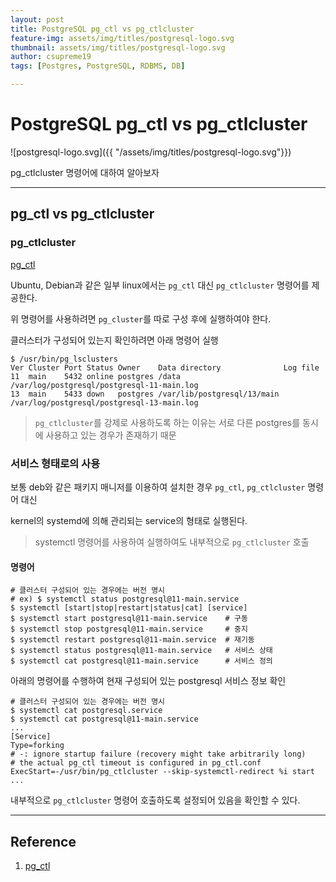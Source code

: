 ```yaml
---
layout: post
title: PostgreSQL pg_ctl vs pg_ctlcluster
feature-img: assets/img/titles/postgresql-logo.svg
thumbnail: assets/img/titles/postgresql-logo.svg
author: csupreme19
tags: [Postgres, PostgreSQL, RDBMS, DB]

---
```


# PostgreSQL pg_ctl vs pg_ctlcluster

![postgresql-logo.svg]({{ "/assets/img/titles/postgresql-logo.svg"}})

pg_ctlcluster 명령어에 대하여 알아보자

---
## pg_ctl vs pg_ctlcluster

### pg_ctlcluster

[pg_ctl](https://www.postgresql.org/docs/11/app-pg-ctl.html)

Ubuntu, Debian과 같은 일부 linux에서는 `pg_ctl` 대신 `pg_ctlcluster` 명령어를 제공한다.

위 명령어를 사용하려면 `pg_cluster`를 따로 구성 후에 실행하여야 한다.

클러스터가 구성되어 있는지 확인하려면 아래 명령어 실행
```shell
$ /usr/bin/pg_lsclusters
Ver Cluster Port Status Owner    Data directory              Log file
11  main    5432 online postgres /data                       /var/log/postgresql/postgresql-11-main.log
13  main    5433 down   postgres /var/lib/postgresql/13/main /var/log/postgresql/postgresql-13-main.log
```

> `pg_ctlcluster`를 강제로 사용하도록 하는 이유는 서로 다른 postgres를 동시에 사용하고 있는 경우가 존재하기 때문

### 서비스 형태로의 사용

보통 deb와 같은 패키지 매니저를 이용하여 설치한 경우 `pg_ctl`, `pg_ctlcluster` 명령어 대신

kernel의 systemd에 의해 관리되는 service의 형태로 실행된다.

> systemctl 명령어를 사용하여 실행하여도 내부적으로 `pg_ctlcluster` 호출

#### 명령어

```shell
# 클러스터 구성되어 있는 경우에는 버전 명시
# ex) $ systemctl status postgresql@11-main.service
$ systemctl [start|stop|restart|status|cat] [service]
$ systemctl start postgresql@11-main.service	# 구동
$ systemctl stop postgresql@11-main.service		# 중지
$ systemctl restart postgresql@11-main.service	# 재기동
$ systemctl status postgresql@11-main.service	# 서비스 상태
$ systemctl cat postgresql@11-main.service		# 서비스 정의
```

아래의 명령어를 수행하여 현재 구성되어 있는 postgresql 서비스 정보 확인
```
# 클러스터 구성되어 있는 경우에는 버전 명시
$ systemctl cat postgresql.service
$ systemctl cat postgresql@11-main.service
...
[Service]
Type=forking
# -: ignore startup failure (recovery might take arbitrarily long)
# the actual pg_ctl timeout is configured in pg_ctl.conf
ExecStart=-/usr/bin/pg_ctlcluster --skip-systemctl-redirect %i start
...
```

내부적으로 `pg_ctlcluster` 명령어 호출하도록 설정되어 있음을 확인할 수 있다.


---

## Reference

1. [pg_ctl](https://www.postgresql.org/docs/11/app-pg-ctl.html)